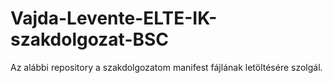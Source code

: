 # Vajda-Levente-ELTE-IK-szakdolgozat-BSC

Az alábbi repository a szakdolgozatom manifest fájlának letöltésére szolgál.
